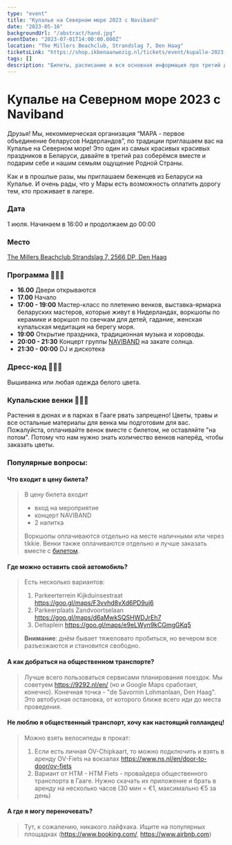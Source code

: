 ```yaml
---
type: "event"
title: "Купалье на Северном море 2023 с Naviband"
date: "2023-05-16"
backgroundUrl: "/abstract/hand.jpg"
eventDate: "2023-07-01T14:00:00.000Z"
location: "The Millers Beachclub, Strandslag 7, Den Haag"
ticketsLink: "https://shop.ikbenaanwezig.nl/tickets/event/kupalle-2023-early-birds"
tags: []
description: "Билеты, расписание и вся основная информация про третий день фестиваля беларуской культуры «Купалье на Северном море 2023» с Naviband"
---
```


# Купалье на Северном море 2023 с Naviband

Друзья! Мы, некоммерческая организация “МАРА - первое объединение беларусов Нидерландов”, по традиции приглашаем вас на Купалье на Северном море!
Это один из самых красивых красивых праздников в Беларуси, давайте в третий раз соберёмся вместе и подарим себе и нашим семьям ощущение Родной Страны.

Как и в прошлые разы, мы приглашаем беженцев из Беларуси на Купалье. И очень рады, что у Мары есть возможность оплатить дорогу тем, кто проживает в лагере.

### Дата
1 июля. Начинаем в 16:00 и продолжаем до 00:00

### Место
[The Millers Beachclub
Strandslag 7, 2566 DP, Den Haag](https://maps.app.goo.gl/Dach3XgMAyCrBrMRA?g_st=ic)

### Программа 🌿🌿🌿
- **16.00** Двери открываются
- **17.00** Начало
- **17:00 - 19:00** Мастер-класс по плетению венков, выставка-ярмарка беларуских мастеров, которые живут в Нидерландах, воркшопы по керамике и воркшоп по свечкам для детей, гадание, женская купальская медитация на берегу моря.
- **19:00** Открытие праздника, традиционная музыка и хороводы.
- **20:00 - 21:30** Концерт группы [NAVIBAND](https://www.instagram.com/naviband/) на закате солнца.
- **21:30 - 00:00** DJ и дискотека

### Дресс-код 🤍🤍🤍
Вышиванка или любая одежда белого цвета.

### Купальские венки 🌾🌾🌾
Растения в дюнах и в парках в Гааге рвать запрещено!
Цветы, травы и все остальные материалы для венка мы подготовим для вас.
Пожалуйста, оплачивайте венок вместе с билетом, не оставляйте "на потом". Потому что нам нужно знать количество венков наперёд, чтобы заказать цветы.

### Популярные вопросы:

#### Что входит в цену билета?
> В цену билета входит
> * вход на мероприятие
> * концерт NAVIBAND
> * 2 напитка
>
> Воркшопы оплачиваются отдельно на месте наличными или через tikkie. Венки также оплачиваются отдельно и лучше заказать вместе с [билетом](https://shop.ikbenaanwezig.nl/tickets/event/kupalle-2023-early-birds).

#### Где можно оставить свой автомобиль?
> Есть несколько вариантов:
> 1. Parkeerterrein Kijkduinsestraat <https://goo.gl/maps/F3vvhd8vXd6PD9uj6> 
> 1. Parkeerplaats Zandvoortselaan <https://goo.gl/maps/d6aMwkSQSHWDJrEh7> 
> 1. Deltaplein <https://goo.gl/maps/e9eLWyn9kCGmgGKq5> 
>
> **Внимание**: днём бывает тяжеловато пробиться, но вечером все разъезжаются и становится свободно.

#### А как добраться на общественном транспорте?
> Лучше всего пользоваться сервисами планирования поездок. Мы советуем <https://9292.nl/en/> (но и Google Maps сработает, конечно). Конечная точка - "de Savornin Lohmanlaan, Den Haag". Это автобусная остановка, от которого ближе всего иди до места проведения.

#### Не люблю я общественный транспорт, хочу как настоящий голландец!
> Можно взять велосипеды в прокат:
> 1. Если есть личная OV-Chipkaart, то можно подключить и взять в аренду OV-Fiets на вокзалах <https://www.ns.nl/en/door-to-door/ov-fiets> 
> 1. Вариант от HTM - HTM Fiets - провайдера общественного транспорта в Гааге. Нужно скачать их приложение и брать в аренду на несколько часов (30 мин = €1, максимально €5 за день)

#### А где я могу переночевать?
> Тут, к сожалению, никакого лайфхака. Ищите на популярных площадках (<https://www.booking.com/>, <https://www.airbnb.com>)
